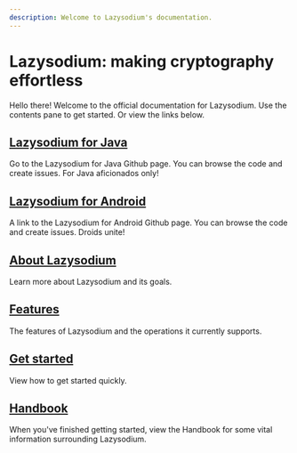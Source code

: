```yaml
---
description: Welcome to Lazysodium's documentation.
---
```


# Lazysodium: making cryptography effortless

Hello there! Welcome to the official documentation for Lazysodium. Use the contents pane to get started. Or view the links below.

## [Lazysodium for Java](https://github.com/terl/lazysodium-java)

Go to the Lazysodium for Java Github page. You can browse the code and create issues. For Java aficionados only!

## [Lazysodium for Android](https://github.com/terl/lazysodium-android)

A link to the Lazysodium for Android Github page. You can browse the code and create issues. Droids unite!

## [About Lazysodium](about.md)

Learn more about Lazysodium and its goals.

## [Features](features.md)

The features of Lazysodium and the operations it currently supports.

## [Get started](getting-started.md)

View how to get started quickly.

## [Handbook]()

When you've finished getting started, view the Handbook for some vital information surrounding Lazysodium.

